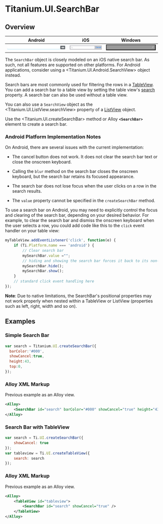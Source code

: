 # Titanium.UI.SearchBar

<TypeHeader/>

## Overview

| Android | iOS | Windows |
| --- | --- | --- |
| ![Android](./searchbar_android.png) | ![iOS](./searchbar_ios.png) | ![Windows](./searchbar_windows.png) |

The `SearchBar` object is closely modeled on an iOS native search bar.
As such, not all features are supported on other platforms. For Android applications,
consider using a <Titanium.UI.Android.SearchView> object instead.

Search bars are most commonly used for filtering the rows in a [TableView](Titanium.UI.TableView).
You can add a search bar to a table view by setting the table view's [search](Titanium.UI.TableView.search) property.
A search bar can also be used without a table view.

You can also use a `SearchView` object as the <Titanium.UI.ListView.searchView>
property of a [ListView](Titanium.UI.ListView) object.

Use the <Titanium.UI.createSearchBar> method or Alloy **`<SearchBar>`** element to create a search bar.

### Android Platform Implementation Notes

On Android, there are several issues with the current implementation:

* The cancel button does not work. It does not clear the search bar text or
  close the onscreen keyboard.

* Calling the `blur` method on the search bar closes the onscreen keyboard,
  but the search bar retains its focused appearance.

* The search bar does not lose focus when the user clicks on a row in the search
  results.

* The `value` property cannot be specified in the `createSearchBar` method.

To use a search bar on Android, you may need to explicitly control the focus and
clearing of the search bar, depending on your desired behavior. For example, to clear
the search bar and dismiss the onscreen keyboard when the user selects a row, you
could add code like this to the `click` event handler on your table view:

``` js
myTableView.addEventListener('click', function(e) {
    if (Ti.Platform.name === 'android') {
        // Clear search bar
        mySearchBar.value ="";
        // hiding and showing the search bar forces it back to its non-focused appearance.
        mySearchBar.hide();
        mySearchBar.show();
    }
    // standard click event handling here
});
```

**Note**: Due to native limitations, the SearchBar's positional properties may not work properly
when nested within a TableView or ListView (properties such as left, right, width and so on).

## Examples

### Simple Search Bar

``` js
var search = Titanium.UI.createSearchBar({
  barColor:'#000',
  showCancel:true,
  height:43,
  top:0,
});
```

### Alloy XML Markup

Previous example as an Alloy view.

``` xml
<Alloy>
    <SearchBar id="search" barColor="#000" showCancel="true" height="43" top="0" />
</Alloy>
```

### Search Bar with TableView

``` js
var search = Ti.UI.createSearchBar({
    showCancel: true
});
var tableview = Ti.UI.createTableView({
    search: search
});
```

### Alloy XML Markup

Previous example as an Alloy view.

``` xml
<Alloy>
    <TableView id="tableview">
        <SearchBar id="search" showCancel="true" />
    </TableView>
</Alloy>
```

<ApiDocs/>
